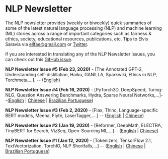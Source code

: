 # NLP Newsletter
The NLP newsletter provides (weekly or biweekly) quick summaries of some of the latest natural language processing (NLP) and machine learning (ML) stories across a range of important categories such as fairness & ethics, society, educational resources, publications, etc. Tips to Elvis Saravia via ellfae@gmail.com or [Twitter](https://twitter.com/omarsar0).

If you are interested in translating any of the NLP Newsletter issues, you can check out this [GitHub issue](https://github.com/dair-ai/dair-ai.github.io/issues/11).


**NLP Newsletter Issue #5 (Feb 23, 2020)** - [The Annotated GPT-2, Understanding self-distillation, Haiku, GANILLA, Sparkwiki, Ethics in NLP, Torchmeta,…]. -- ([English](https://dair.ai/NLP_Newsletter_The_Annotated_GPT-2,_Understanding/))

**NLP Newsletter Issue #4 (Feb 16, 2020)** - [PyTorch3D, DeepSpeed, Turing-NLG, Question Answering Benchmarks, Hydra, Sparse Neural Networks,…]--([English](https://dair.ai/NLP_Newsletter_PyTorch3D,_DeepSpeed,_Turing-NLG/) | [Chinese](https://dair.ai/NLP%E7%AE%80%E6%8A%A5_ISSUE_4_PyTorch3D,_DeepSpeed,_Turing-NLG/) | [Brazilian Portuguese](https://dair.ai/NLP_Newsletter-PT-BR-_PyTorch3D,_DeepSpeed,_Turing-NLG/))

**NLP Newsletter Issue #3 (Feb 2, 2020)** - [Flax, Thinc, Language-specific BERT models, Meena, Flyte, LaserTagger,.…] -- ([English](https://dair.ai/NLP_Newsletter_Flax,_Thinc,_Language-specific_BERT/) | [Chinese](https://dair.ai/NLP%E7%AE%80%E6%8A%A5_Flax,_Thinc,_Language-specific_BERT_models/))

**NLP Newsletter Issue #2 (Jan 19, 2020)** - [Reformer, DeepMath, ELECTRA, TinyBERT for Search, VizSeq, Open-Sourcing ML,…]-- ([English](https://dair.ai/NLP_Newsletter_Reformer,_DeepMath,_ELECTRA,_TinyB-copy/) | [Chinese](https://dair.ai/NLP%E7%AE%80%E6%8A%A5_Reformer,_DeepMath,_ELECTRA,_TinyBERT/))

**NLP Newsletter Issue #1 (Jan 12, 2020)** - [Tokenizers, TensorFlow 2.1, TextVectorization, TorchIO, NLP Shortfalls,…] -- ([English](https://dair.ai/NLP_Newsletter_Tokenizers,_TensorFlow_2_1,_TextVe/) | [Chinese](https://dair.ai/NLP%E7%AE%80%E6%8A%A5_Tokenizers,_TensorFlow_2_1,_TextVectorization/) | [Brazilian Portuguese](https://dair.ai/NLP_Newsletter-PT-BR-_Tokenizers,_TensorFlow_2_1,_TextVe/))
